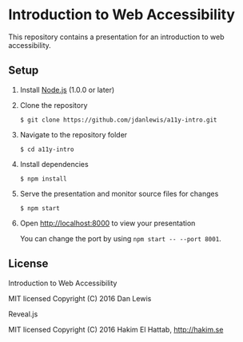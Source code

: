 # Introduction to Web Accessibility

This repository contains a presentation for an introduction to web accessibility.

## Setup

1. Install [Node.js](http://nodejs.org/) (1.0.0 or later)

1. Clone the repository
 
   ```
   $ git clone https://github.com/jdanlewis/a11y-intro.git
   ```

1. Navigate to the repository folder
 
   ```
   $ cd a11y-intro
   ```

1. Install dependencies

   ```
   $ npm install
   ```

1. Serve the presentation and monitor source files for changes

   ```
   $ npm start
   ```

1. Open <http://localhost:8000> to view your presentation

   You can change the port by using `npm start -- --port 8001`.


## License

Introduction to Web Accessibility

MIT licensed
Copyright (C) 2016 Dan Lewis

Reveal.js

MIT licensed
Copyright (C) 2016 Hakim El Hattab, http://hakim.se
